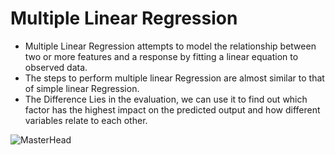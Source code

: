 # Multiple Linear Regression

- Multiple Linear Regression attempts to model the relationship between two or more features and a response by fitting a linear equation to observed data. 
- The steps to perform multiple linear Regression are almost similar to that of simple linear Regression. 
- The Difference Lies in the evaluation, we can use it to find out which factor has the highest impact on the predicted output and how different variables relate to each other.



![MasterHead](https://miro.medium.com/max/875/1*87aMm1RRoaxS4Sy8Q-XMDg.jpeg)
